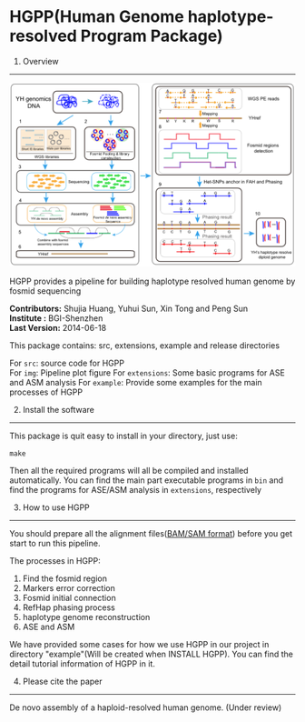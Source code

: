 HGPP(Human Genome haplotype-resolved Program Package)
=====================================================

1. Overview
-----------

![pipeline plot](/img/pipeline.png)

HGPP provides a pipeline for building haplotype resolved human genome by fosmid sequencing 

__Contributors:__ Shujia Huang, Yuhui Sun, Xin Tong and Peng Sun <br/>
__Institute   :__ BGI-Shenzhen                                   <br/>
__Last Version:__ 2014-06-18                                     <br/>

This package contains: src, extensions, example and release directories

For `src`: source code for HGPP  
For `img`: Pipeline plot figure
For `extensions`: Some basic programs for ASE and ASM analysis
For `example`: Provide some examples for the main processes of HGPP


2. Install the software
-----------------------

This package is quit easy to install in your directory, just use:

```
make

```

Then all the required programs will all be compiled and installed automatically. You can find the main part executable programs in `bin` and find the programs for ASE/ASM analysis in `extensions`, respectively 

3. How to use HGPP
-------------------

You should prepare all the alignment files([BAM/SAM format](http://samtools.github.io/hts-specs/SAMv1.pdf)) before you get start to run this pipeline.

The processes in HGPP:    

1) Find the fosmid region   
2) Markers error correction     
3) Fosmid initial connection       
4) RefHap phasing process       
5) haplotype genome reconstruction       
6) ASE and ASM       

We have provided some cases for how we use HGPP in our project in directory "example"(Will be created when INSTALL HGPP). You can find the detail tutorial information of HGPP in it. 


4. Please cite the paper
-----------------------

De novo assembly of a haploid-resolved human genome. (Under review)




